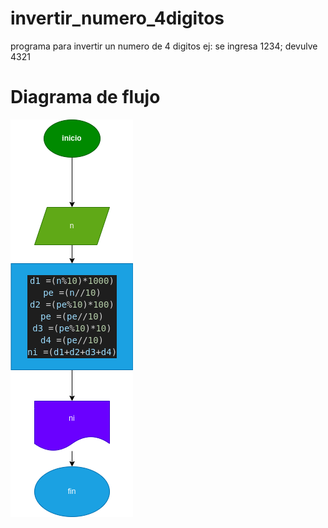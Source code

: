# invertir_numero_4digitos
programa para invertir un numero de 4 digitos ej: se ingresa 1234; devulve 4321

# Diagrama de flujo

![Diagrama de flujo](diagrama.png "diagrama de flujo")